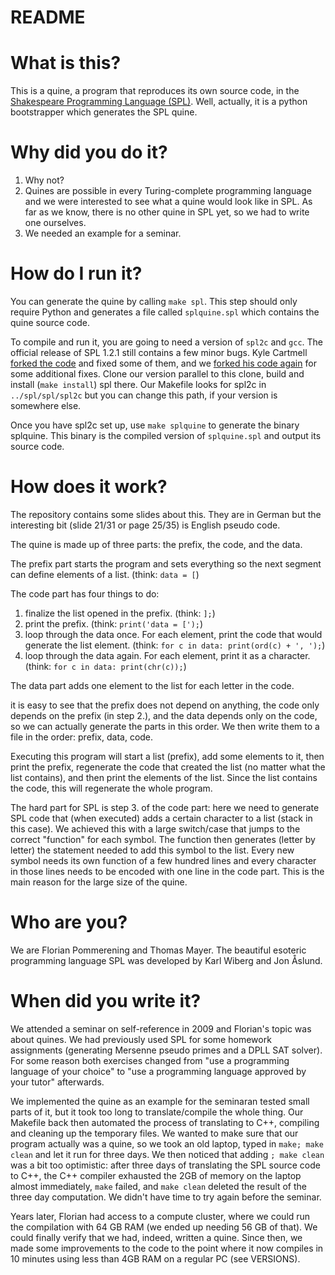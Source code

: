 # README #

# What is this?

This is a quine, a program that reproduces its own source code, in the
[Shakespeare Programming Language (SPL)](http://shakespearelang.sourceforge.net/).
Well, actually, it is a python bootstrapper which generates the SPL quine.


# Why did you do it?

  1. Why not?
  2. Quines are possible in every Turing-complete programming language
     and we were interested to see what a quine would look like in SPL.
     As far as we know, there is no other quine in SPL yet, so we had
     to write one ourselves.
  3. We needed an example for a seminar.


# How do I run it?

You can generate the quine by calling `make spl`. This step should only
require Python and generates a file called `splquine.spl` which contains
the quine source code.

To compile and run it, you are going to need a version of `spl2c` and
`gcc`. The official release of SPL 1.2.1 still contains a few minor bugs.
Kyle Cartmell [forked the code](https://bitbucket.org/kcartmell/marlowe) 
and fixed some of them, and we [forked his code again](https://bitbucket.org/flogo/spl-fixes)
for some additional fixes.
Clone our version parallel to this clone, build and install (`make
install`) spl there. Our Makefile looks for spl2c in `../spl/spl/spl2c`
but you can change this path, if your version is somewhere else.

Once you have spl2c set up, use `make splquine` to generate the binary
splquine. This binary is the compiled version of `splquine.spl` and
output its source code.


# How does it work?

The repository contains some slides about this. They are in German but
the interesting bit (slide 21/31 or page 25/35) is English pseudo code.

The quine is made up of three parts: the prefix, the code, and the data.

The prefix part starts the program and sets everything so the next
segment can define elements of a list.
(think: `data = [`)

The code part has four things to do:

  1. finalize the list opened in the prefix.
     (think: `];`)
  2. print the prefix.
     (think: `print('data = [');`)
  3. loop through the data once. For each element, print the code that
     would generate the list element.
     (think: `for c in data: print(ord(c) + ', ');`)
  4. loop through the data again. For each element, print it as a
     character.
     (think: `for c in data: print(chr(c));`)

The data part adds one element to the list for each letter in the code.

it is easy to see that the prefix does not depend on anything, the code
only depends on the prefix (in step 2.), and the data depends only on
the code, so we can actually generate the parts in this order. We then
write them to a file in the order: prefix, data, code.

Executing this program will start a list (prefix), add some elements to
it, then print the prefix, regenerate the code that created the list
(no matter what the list contains), and then print the elements of the
list. Since the list contains the code, this will regenerate the whole
program.

The hard part for SPL is step 3. of the code part: here we need to
generate SPL code that (when executed) adds a certain character to a
list (stack in this case). We achieved this with a large switch/case
that jumps to the correct "function" for each symbol. The function then
generates (letter by letter) the statement needed to add this symbol to
the list. Every new symbol needs its own function of a few hundred
lines and every character in those lines needs to be encoded with one
line in the code part. This is the main reason for the large size of
the quine.

# Who are you?

We are Florian Pommerening and Thomas Mayer. The beautiful esoteric
programming language SPL was developed by Karl Wiberg and Jon Åslund.

# When did you write it?

We attended a seminar on self-reference in 2009 and Florian's topic was
about quines. We had previously used SPL for some homework assignments
(generating Mersenne pseudo primes and a DPLL SAT solver). For some
reason both exercises changed from "use a programming language of your
choice" to "use a programming language approved by your tutor"
afterwards.

We implemented the quine as an example for the seminaran tested small
parts of it, but it took too long to translate/compile the whole thing.
Our Makefile back then automated the process of translating to C++,
compiling and cleaning up the temporary files. We wanted to make sure
that our program actually was a quine, so we took an old laptop, typed
in `make; make clean` and let it run for three days. We then noticed
that adding `; make clean` was a bit too optimistic: after three days
of translating the SPL source code to C++, the C++ compiler exhausted
the 2GB of memory on the laptop almost immediately, `make` failed, and
`make clean` deleted the result of the three day computation. We didn't
have time to try again before the seminar.

Years later, Florian had access to a compute cluster, where we could
run the compilation with 64 GB RAM (we ended up needing 56 GB of that).
We could finally verify that we had, indeed, written a quine. Since
then, we made some improvements to the code to the point where it now
compiles in 10 minutes using less than 4GB RAM on a regular PC (see
VERSIONS).